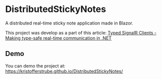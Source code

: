 # DistributedStickyNotes
A distributed real-time sticky note application made in Blazor.

This project was develop as a part of this article: [Typed SignalR Clients - Making type-safe real-time communication in .NET](https://kristoffer-strube.dk/post/typed-signalr-clients-making-type-safe-real-time-communication-in-dotnet/)

## Demo
You can demo the project at: https://kristofferstrube.github.io/DistributedStickyNotes/
